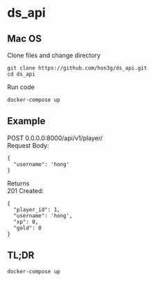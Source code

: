 # ds_api
## Mac OS
Clone files and change directory
```
git clone https://github.com/hon3g/ds_api.git
cd ds_api
```
Run code
```
docker-compose up
```

## Example
POST 0.0.0.0:8000/api/v1/player/ <br/>
Request Body:
```
{
  "username": 'hong'
}
```
Returns <br/>
201 Created:
```
{
  "player_id": 1,
  "username": 'hong',
  "xp": 0,
  "gold": 0
}
```
## TL;DR
```
docker-compose up
```
